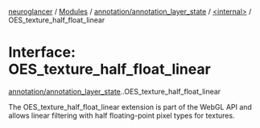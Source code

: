 [neuroglancer](../README.md) / [Modules](../modules.md) / [annotation/annotation\_layer\_state](../modules/annotation_annotation_layer_state.md) / [<internal\>](../modules/annotation_annotation_layer_state._internal_.md) / OES\_texture\_half\_float\_linear

# Interface: OES\_texture\_half\_float\_linear

[annotation/annotation_layer_state](../modules/annotation_annotation_layer_state.md).[<internal>](../modules/annotation_annotation_layer_state._internal_.md).OES_texture_half_float_linear

The OES_texture_half_float_linear extension is part of the WebGL API and allows linear filtering with half floating-point pixel types for textures.
